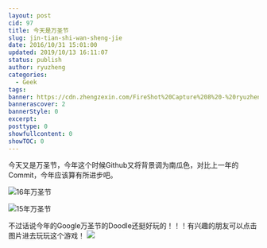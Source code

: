 ```yaml
---
layout: post
cid: 97
title: 今天是万圣节
slug: jin-tian-shi-wan-sheng-jie
date: 2016/10/31 15:01:00
updated: 2019/10/13 16:11:07
status: publish
author: ryuzheng
categories: 
  - Geek
tags: 
banner: https://cdn.zhengzexin.com/FireShot%20Capture%208%20-%20ryuzheng%20%28Zexin%20Zheng%29_%20-%20https___github.com_ryuzheng.png
bannerascover: 2
bannerStyle: 0
excerpt: 
posttype: 0
showfullcontent: 0
showTOC: 0
---
```



今天又是万圣节，今年这个时候Github又将背景调为南瓜色，对比上一年的Commit，今年应该算有所进步吧。

![16年万圣节](https://cdn.zhengzexin.com/FireShot%20Capture%208%20-%20ryuzheng%20%28Zexin%20Zheng%29_%20-%20https___github.com_ryuzheng.png)

![15年万圣节](https://cdn.zhengzexin.com/FireShot%20Capture%209%20-%20ryuzheng%20%28Zexin%20Zheng%29_%20-%20https___github.com_ryuzheng.png)

不过话说今年的Google万圣节的Doodle还挺好玩的！！！有兴趣的朋友可以点击图片进去玩玩这个游戏！
[![](https://cdn.zhengzexin.com/halloween-2016-5643419163557888-hp2x.gif)](https://www.google.com/doodles/halloween-2016)